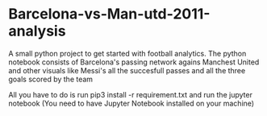 # Barcelona-vs-Man-utd-2011-analysis
A small python project to get started with football analytics. The python notebook consists of Barcelona's passing network agains Manchest United and other visuals like Messi's all the succesfull passes and all the three goals scored by the team

All you have to do is run pip3 install -r requirement.txt and run the jupyter notebook (You need to have Jupyter Notebook installed on your machine)
